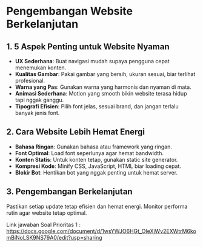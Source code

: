 # Pengembangan Website Berkelanjutan

## 1. 5 Aspek Penting untuk Website Nyaman

-   **UX Sederhana**: Buat navigasi mudah supaya pengguna cepat menemukan konten.
-   **Kualitas Gambar**: Pakai gambar yang bersih, ukuran sesuai, biar terlihat profesional.
-   **Warna yang Pas**: Gunakan warna yang harmonis dan nyaman di mata.
-   **Animasi Sederhana**: Motion yang smooth bikin website terasa hidup tapi nggak ganggu.
-   **Tipografi Efisien**: Pilih font jelas, sesuai brand, dan jangan terlalu banyak jenis font.

## 2. Cara Website Lebih Hemat Energi

-   **Bahasa Ringan**: Gunakan bahasa atau framework yang ringan.
-   **Font Optimal**: Load font seperlunya agar hemat bandwidth.
-   **Konten Statis**: Untuk konten tetap, gunakan static site generator.
-   **Kompresi Kode**: Minify CSS, JavaScript, HTML biar loading cepat.
-   **Blokir Bot**: Hentikan bot yang nggak penting untuk hemat server.

## 3. Pengembangan Berkelanjutan

Pastikan setiap update tetap efisien dan hemat energi. Monitor performa rutin agar website tetap optimal.

Link jawaban Soal Prioritas 1 : https://docs.google.com/document/d/1wsYWJO6HGt_OIeXjWv2EXWtrM6komBiNoLSK9NS79A0/edit?usp=sharing
